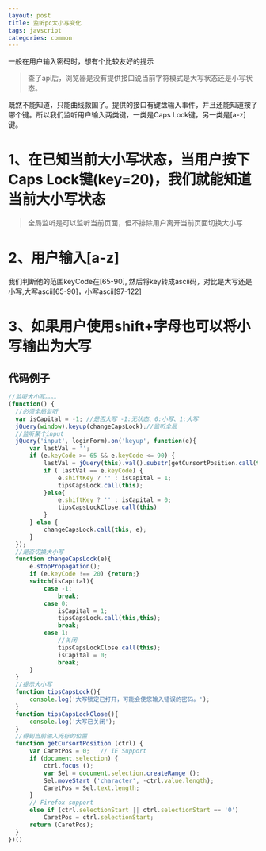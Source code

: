 ```yaml
---
layout: post
title: 监听pc大小写变化
tags: javscript
categories: common
---
```


一般在用户输入密码时，想有个比较友好的提示
> 查了api后，浏览器是没有提供接口说当前字符模式是大写状态还是小写状态。

既然不能知道，只能曲线救国了。提供的接口有键盘输入事件，并且还能知道按了哪个键。所以我们监听用户输入两类键，一类是Caps Lock键，另一类是[a-z]键。

# 1、在已知当前大小写状态，当用户按下Caps Lock键(key=20)，我们就能知道当前大小写状态
> 全局监听是可以监听当前页面，但不排除用户离开当前页面切换大小写

# 2、用户输入[a-z]
我们判断他的范围keyCode在[65-90],
然后将key转成ascii码，对比是大写还是小写,大写ascii[65-90]，小写ascii[97-122]

# 3、如果用户使用shift+字母也可以将小写输出为大写

## 代码例子
```javascript
//监听大小写。。。。
(function() {
  //必须全局监听
  var isCapital = -1; //是否大写 -1:无状态、0:小写、1:大写
  jQuery(window).keyup(changeCapsLock);//监听全局
  //监听某个input
  jQuery('input', loginForm).on('keyup', function(e){
      var lastVal = '';
      if (e.keyCode >= 65 && e.keyCode <= 90) {
          lastVal = jQuery(this).val().substr(getCursortPosition.call(this,this)-1, 1).charCodeAt(0);
          if ( lastVal == e.keyCode) {
              e.shiftKey ? '' : isCapital = 1;
              tipsCapsLock.call(this);
          }else{
              e.shiftKey ? '' : isCapital = 0;
              tipsCapsLockClose.call(this)
          }
      } else {
          changeCapsLock.call(this, e);
      }
  });
  //是否切换大小写
  function changeCapsLock(e){
      e.stopPropagation();
      if (e.keyCode !== 20) {return;}
      switch(isCapital){
          case -1:
              break;
          case 0:
              isCapital = 1;
              tipsCapsLock.call(this,this);
              break;
          case 1:
              //关闭
              tipsCapsLockClose.call(this);
              isCapital = 0;
              break;
      }
  }
  //提示大小写
  function tipsCapsLock(){
      console.log('大写锁定已打开，可能会使您输入错误的密码。');
  }
  function tipsCapsLockClose(){
      console.log('大写已关闭');
  }
  //得到当前输入光标的位置
  function getCursortPosition (ctrl) {
      var CaretPos = 0;   // IE Support
      if (document.selection) {
          ctrl.focus ();
          var Sel = document.selection.createRange ();
          Sel.moveStart ('character', -ctrl.value.length);
          CaretPos = Sel.text.length;
      }
      // Firefox support
      else if (ctrl.selectionStart || ctrl.selectionStart == '0')
          CaretPos = ctrl.selectionStart;
      return (CaretPos);
  }
})()



```
